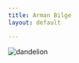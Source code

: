 ```yaml
---
title: Arman Bilge
layout: default

---
```


<img align="middle" src="http://media.armanbilge.com/dandelion.jpg" alt="dandelion"/>
